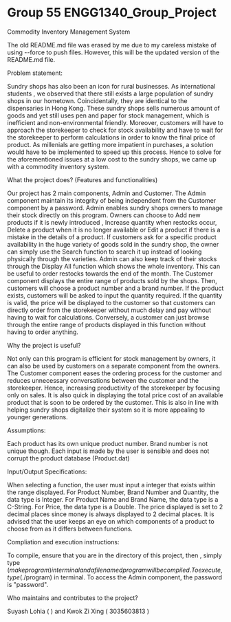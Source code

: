 # Group 55 ENGG1340_Group_Project
Commodity Inventory Management System 

The old README.md file was erased by me due to my careless mistake of using --force to push files.
However, this will be the updated version of the README.md file.

Problem statement:

Sundry shops has also been an icon for rural businesses. As international students , we observed that there still exists a large population of sundry shops in our hometown. Coincidentally, they are identical to the dispensaries in Hong Kong. These sundry shops sells numerous amount of goods and yet still uses pen and paper for stock management, which is inefficient and non-environmental friendly. Moreover, customers will have to approach the storekeeper to check for stock availability and have to wait for the storekeeper to perform calculations in order to know the final price of product. As millenials are getting more impatient in purchases, a solution would have to be implemented to speed up this process. Hence to solve for the aforementioned issues at a low cost to the sundry shops, we came up with a commodity inventory system.

What the project does? (Features and functionalities)

Our project has 2 main components, Admin and Customer. The Admin component maintain its integrity of being independent from the Customer component by a password. Admin enables sundry shops owners to manage their stock directly on this program. Owners can choose to Add new products if it is newly introduced , Increase quantity when restocks occur, Delete a product when it is no longer available or Edit a product if there is a mistake in the details of a product. If customers ask for a specific product availability in the huge variety of goods sold in the sundry shop, the owner can simply use the Search function to search it up instead of looking physically through the varieties. Admin can also keep track of their stocks through the Display All function which shows the whole inventory. This can be useful to order restocks towards the end of the month. The Customer component displays the entire range of products sold by the shops. Then, customers will choose a product number and a brand number. If the product exists, customers will be asked to input the quantity required. If the quantity is valid, the price will be displayed to the customer so that customers can directly order from the storekeeper without much delay and pay without having to wait for calculations. Conversely, a customer can just browse through the entire range of products displayed in this function without having to order anything.

Why the project is useful?

Not only can this program is efficient for stock management by owners, it can also be used by customers on a separate component from the owners. The Customer component eases the ordering process for the customer and reduces unnecessary conversations between the customer and the storekeeper. Hence, increasing productivity of the storekeeper by focusing only on sales. It is also quick in displaying the total price cost of an available product that is soon to be ordered by the customer. This is also in line with helping sundry shops digitalize their system so it is more appealing to younger generations.

Assumptions:

Each product has its own unique product number. Brand number is not unique though. Each input is made by the user is sensible and does not corrupt the product database (Product.dat)

Input/Output Specifications:

When selecting a function, the user must input a integer that exists within the range displayed. For Product Number, Brand Number and Quantity, the data type is Integer. For Product Name and Brand Name, the data type is a C-String. For Price, the data type is a Double. The price displayed is set to 2 decimal places since money is always displayed to 2 decimal places. It is advised that the user keeps an eye on which components of a product to choose from as it differs between functions.

Compliation and execution instructions:

To compile, ensure that you are in the directory of this project, then , simply type ($make program) in terminal and a file named program will be compiled. 
To execute, type ($./program) in terminal.
To access the Admin component, the password is "password".


Who maintains and contributes to the project?

Suyash Lohia ( ) and Kwok Zi Xing ( 3035603813 )
